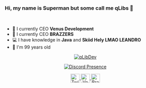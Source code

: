 ### Hi, my name is Superman but some call me qLibs 👋

<br />

- 💼 I currently CEO **Venus Development**
- 💼 I currently CEO **BRAZZERS**
- 💻 I have knowledge in **Java** and **Skiid Hely LMAO LEANDRO**
- 🎉 I'm 99 years old

<p align="center">
  <a href="https://github.com/qLibDev">
    <img align="center" src="https://github-readme-stats.vercel.app/api?username=risasdev&show_icons=true&theme=radical&count_private=true&locale=en" alt="qLibDev"/>
  </a>
</p>

<p align="center">
  <a href="https://discord.com/users/901650673597317120" target="_blank" rel="nofollow">
    <img align="center" src="https://lanyard-profile-readme.vercel.app/api/330861775203336194?&animated=true&borderRadius=30px&idleMessage=Nothing..." alt="Discord Presence">
  </a>
</p>

<p align="center">
  <a href="https://twitter.com/qLibs_">
    <img align="center" alt="Twitter" width="28px" src="https://raw.githubusercontent.com/anuraghazra/anuraghazra/master/assets/twitter.svg" />
  </a>
  <a href="https://discord.venusdevelopment.ga/">
    <img align="center" alt="Venus Development Discord" width="28px" src="https://raw.githubusercontent.com/anuraghazra/anuraghazra/master/assets/discord-round.svg" />
  </a>
  <a href="https://discord.brazzers.com/">
    <img align="center" alt="Brazzers Discord" width="28px" src="https://raw.githubusercontent.com/anuraghazra/anuraghazra/master/assets/discord-round.svg" />
  </a>
</p>
